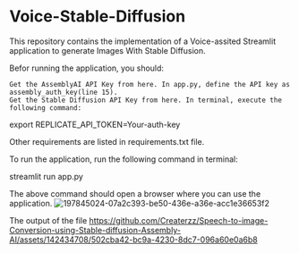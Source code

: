 # Voice-Stable-Diffusion

This repository contains the implementation of a Voice-assited Streamlit application to generate Images With Stable Diffusion. 

Befor running the application, you should:

    Get the AssemblyAI API Key from here. In app.py, define the API key as assembly_auth_key(line 15).
    Get the Stable Diffusion API Key from here. In terminal, execute the following command:

export REPLICATE_API_TOKEN=Your-auth-key

Other requirements are listed in requirements.txt file.

To run the application, run the following command in terminal:

streamlit run app.py

The above command should open a browser where you can use the application.
![197845024-07a2c393-be50-436e-a36e-acc1e36653f2](https://github.com/Createrzz/Speech-to-image-Conversion-using-Stable-diffusion-Assembly-AI/assets/142434708/259aecd2-c9f2-49e6-b7ad-91c730fa6384)


The output of the file 
https://github.com/Createrzz/Speech-to-image-Conversion-using-Stable-diffusion-Assembly-AI/assets/142434708/502cba42-bc9a-4230-8dc7-096a60e0a6b8

